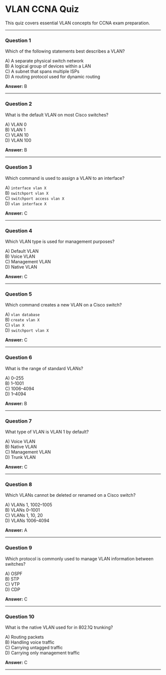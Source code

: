 # VLAN CCNA Quiz

This quiz covers essential VLAN concepts for CCNA exam preparation.

---

### Question 1
Which of the following statements best describes a VLAN?

A) A separate physical switch network  
B) A logical group of devices within a LAN  
C) A subnet that spans multiple ISPs  
D) A routing protocol used for dynamic routing  

**Answer:** B

---

### Question 2
What is the default VLAN on most Cisco switches?

A) VLAN 0  
B) VLAN 1  
C) VLAN 10  
D) VLAN 100  

**Answer:** B

---

### Question 3
Which command is used to assign a VLAN to an interface?

A) `interface vlan X`  
B) `switchport vlan X`  
C) `switchport access vlan X`  
D) `vlan interface X`  

**Answer:** C

---

### Question 4
Which VLAN type is used for management purposes?

A) Default VLAN  
B) Voice VLAN  
C) Management VLAN  
D) Native VLAN  

**Answer:** C

---

### Question 5
Which command creates a new VLAN on a Cisco switch?

A) `vlan database`  
B) `create vlan X`  
C) `vlan X`  
D) `switchport vlan X`  

**Answer:** C

---

### Question 6
What is the range of standard VLANs?

A) 0–255  
B) 1–1001  
C) 1006–4094  
D) 1–4094  

**Answer:** B

---

### Question 7
What type of VLAN is VLAN 1 by default?

A) Voice VLAN  
B) Native VLAN  
C) Management VLAN  
D) Trunk VLAN  

**Answer:** C

---

### Question 8
Which VLANs cannot be deleted or renamed on a Cisco switch?

A) VLANs 1, 1002–1005  
B) VLANs 0–1001  
C) VLANs 1, 10, 20  
D) VLANs 1006–4094  

**Answer:** A

---

### Question 9
Which protocol is commonly used to manage VLAN information between switches?

A) OSPF  
B) STP  
C) VTP  
D) CDP  

**Answer:** C

---

### Question 10
What is the native VLAN used for in 802.1Q trunking?

A) Routing packets  
B) Handling voice traffic  
C) Carrying untagged traffic  
D) Carrying only management traffic  

**Answer:** C

---